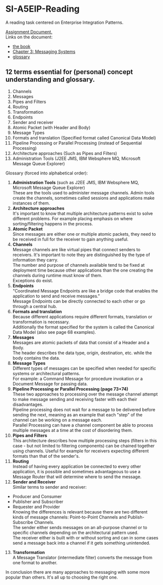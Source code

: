 # SI-A5EIP-Reading
A reading task centered on Enterprise Integration Patterns.

[Assignment Document.](https://github.com/FrederikBlem/SI-A5EIP-Reading/blob/main/A5-EIP.pdf)
<br>Links on the document: 
* [the book](https://www.polyteknisk.dk/home/Detaljer/9780321200686) 
* [Chapter 3: Messaging Systems](https://www.enterpriseintegrationpatterns.com/docs/EnterpriseIntegrationPatterns_HohpeWoolf_ch03.pdf)
* [glossary](https://www.google.com/search?q=glossary&oq=glossary&aqs=chrome..69i57j0l5.2261j0j7&sourceid=chrome&ie=UTF-8)

## 12 terms essential for (personal) concept understanding and glossary.

1. Channels
2. Messages
3. Pipes and Filters
4. Routing
5. Transformation
6. Endpoints
7. Sender and receiver
8. Atomic Packet (with Header and Body)
9. Message Types
10. Formats and translation (Specified format called Canonical Data Model)
11. Pipeline Processing or Parallel Processing (instead of Sequential Processing)
12. Architecture approaches (Such as Pipes and Filters)
13. Administration Tools (J2EE JMS, IBM Websphere MQ, Microsoft Message Queue Explorer)

Glossary (forced into alphabetical order):
1. __Administration Tools__ (such as J2EE JMS, IBM Websphere MQ, Microsoft Message Queue Explorer)
<br>These are the tools used to administer message channels. Admin tools create the channels, sometimes called sessions
and applications make instances of them.
2. __Architecture approaches__
<br>It's important to know that multiple architecture patterns exist to solve different problems. 
For example placing emphasis on where sorting/filtering happens in the process.
3. __Atomic Packet__
<br>Since messages are either one or multiple atomic packets, they need to be received in full for the receiver to gain
anything useful.
4. __Channels__
<br>Message channels are like virtual pipes that connect senders to receivers. 
It's important to note they are distinguished by the type of information they carry.
<br>The number and purpose of channels available tend to be fixed at deployment time because
other applications than the one creating the channels during runtime must know of them.
<br>Exceptions do exist.
5. __Endpoints__
<br>"Coordinated Message Endpoints are like a bridge code that enables the application to send and receive messages."
<br>Message Endpoints can be directly connected to each other or go through a central hub.
6. __Formats and translation__
<br>Because different applications require different formats, translation or transformation is necessary.
<br>Additionally the format specified for the system is called the Canonical Data Model (also see page 68 examples).
7. __Messages__
<br>Messages are atomic packets of data that consist of a Header and a Body.
<br>The header describes the data type, origin, destination, etc. while the body contains the data.
8. __Message Types__
<br>Different types of messages can be specified when needed for specific systems or architectural patterns.
<br>For example: a Command Message for procedure invokation or a Document Message for passing data.
9. __Pipeline Processing or Parallel Processing (page 73+74)__
<br>These two approaches to processing over the message channel attempt to make message sending and receiving faster with each their disadvantages.
<br>Pipeline processing does not wait for a message to be delivered before sending the next, meaning as an example that each "step" of the channel can be working on a message each.
<br>Parallel Processing can have a channel component be able to process multiple messages at a time at the cost of disordering them.
10. __Pipes and Filters__
<br>This architecture describes how multiple processing steps (filters in this case - but not limited to filtering components) can be chained together using channels. Useful for example for receivers expecting different formats than that of the sender's.
11. __Routing__
<br>Instead of having every application be connected to every other application, it is possible and sometimes advantageous to use a Message Router that will determine where to send the message.
12. __Sender and Receiver__
<br>Similar terms to sender and receiver:
  * Producer and Consumer 
  * Publisher and Subscriber
  * Requester and Provider
 <br>Knowing the differences is relevant because there are two different kinds of message channels: 
  Point-to-Point Channels and Publish-Subscribe Channels.
  <br>The sender either sends messages on an all-purpose channel or to specific channels depending on the architectural pattern used.
  <br>The receiver either is built with or without sorting and can in some cases send a message back into a channel if it gets something unintended.
13. __Transformation__
<br>A Message Translator (intermediate filter) converts the message from one format to another.

In conclusion there are many approaches to messaging with some more popular than others. It's all up to choosing the right one.

